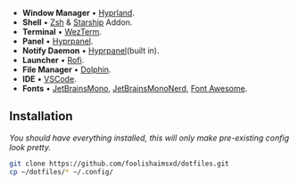 - **Window Manager** • [Hyprland](https://github.com/hyprwm/Hyprland).
- **Shell** • [Zsh](https://www.zsh.org) & [Starship](https://github.com/starship/starship) Addon.
- **Terminal** • [WezTerm](https://github.com/wez/wezterm).
- **Panel** • [Hyprpanel](https://hyprpanel.com/getting_started/installation.html).
- **Notify Daemon** • [Hyprpanel](https://hyprpanel.com/getting_started/installation.html)(built in).
- **Launcher** • [Rofi](https://github.com/davatorium/rofi).
- **File Manager** • [Dolphin](https://github.com/KDE/dolphin).
- **IDE** • [VSCode](https://code.visualstudio.com/).
- **Fonts** • [JetBrainsMono](https://archlinux.org/packages/extra/any/ttf-jetbrains-mono/), [JetBrainsMonoNerd](https://archlinux.org/packages/extra/any/ttf-jetbrains-mono-nerd/), [Font Awesome](https://archlinux.org/packages/extra/any/ttf-font-awesome/).

## Installation

_You should have everything installed, this will only make pre-existing config look pretty._

```zsh
git clone https://github.com/foolishaimsxd/dotfiles.git
cp ~/dotfiles/* ~/.config/
```
